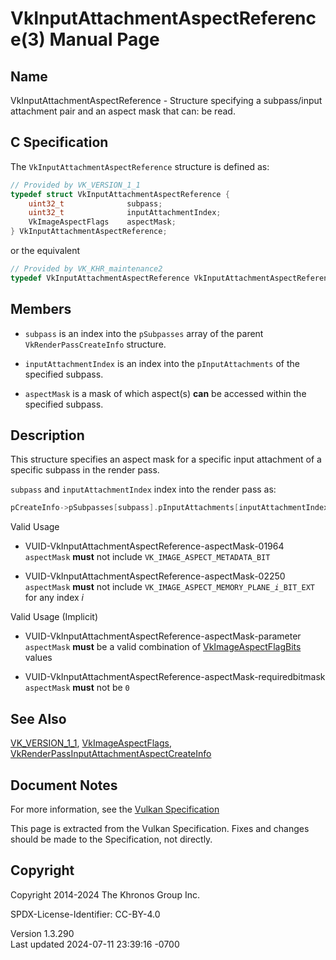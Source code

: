 # VkInputAttachmentAspectReference(3) Manual Page

## Name

VkInputAttachmentAspectReference - Structure specifying a subpass/input
attachment pair and an aspect mask that can: be read.



## <a href="#_c_specification" class="anchor"></a>C Specification

The `VkInputAttachmentAspectReference` structure is defined as:

``` c
// Provided by VK_VERSION_1_1
typedef struct VkInputAttachmentAspectReference {
    uint32_t              subpass;
    uint32_t              inputAttachmentIndex;
    VkImageAspectFlags    aspectMask;
} VkInputAttachmentAspectReference;
```

or the equivalent

``` c
// Provided by VK_KHR_maintenance2
typedef VkInputAttachmentAspectReference VkInputAttachmentAspectReferenceKHR;
```

## <a href="#_members" class="anchor"></a>Members

- `subpass` is an index into the `pSubpasses` array of the parent
  `VkRenderPassCreateInfo` structure.

- `inputAttachmentIndex` is an index into the `pInputAttachments` of the
  specified subpass.

- `aspectMask` is a mask of which aspect(s) **can** be accessed within
  the specified subpass.

## <a href="#_description" class="anchor"></a>Description

This structure specifies an aspect mask for a specific input attachment
of a specific subpass in the render pass.

`subpass` and `inputAttachmentIndex` index into the render pass as:

``` c
pCreateInfo->pSubpasses[subpass].pInputAttachments[inputAttachmentIndex]
```

Valid Usage

- <a href="#VUID-VkInputAttachmentAspectReference-aspectMask-01964"
  id="VUID-VkInputAttachmentAspectReference-aspectMask-01964"></a>
  VUID-VkInputAttachmentAspectReference-aspectMask-01964  
  `aspectMask` **must** not include `VK_IMAGE_ASPECT_METADATA_BIT`

- <a href="#VUID-VkInputAttachmentAspectReference-aspectMask-02250"
  id="VUID-VkInputAttachmentAspectReference-aspectMask-02250"></a>
  VUID-VkInputAttachmentAspectReference-aspectMask-02250  
  `aspectMask` **must** not include
  `VK_IMAGE_ASPECT_MEMORY_PLANE`*`_i_`*`BIT_EXT` for any index *i*

Valid Usage (Implicit)

- <a href="#VUID-VkInputAttachmentAspectReference-aspectMask-parameter"
  id="VUID-VkInputAttachmentAspectReference-aspectMask-parameter"></a>
  VUID-VkInputAttachmentAspectReference-aspectMask-parameter  
  `aspectMask` **must** be a valid combination of
  [VkImageAspectFlagBits](https://registry.khronos.org/vulkan/specs/1.3-extensions/man/html/VkImageAspectFlagBits.html) values

- <a
  href="#VUID-VkInputAttachmentAspectReference-aspectMask-requiredbitmask"
  id="VUID-VkInputAttachmentAspectReference-aspectMask-requiredbitmask"></a>
  VUID-VkInputAttachmentAspectReference-aspectMask-requiredbitmask  
  `aspectMask` **must** not be `0`

## <a href="#_see_also" class="anchor"></a>See Also

[VK_VERSION_1_1](https://registry.khronos.org/vulkan/specs/1.3-extensions/man/html/VK_VERSION_1_1.html),
[VkImageAspectFlags](https://registry.khronos.org/vulkan/specs/1.3-extensions/man/html/VkImageAspectFlags.html),
[VkRenderPassInputAttachmentAspectCreateInfo](https://registry.khronos.org/vulkan/specs/1.3-extensions/man/html/VkRenderPassInputAttachmentAspectCreateInfo.html)

## <a href="#_document_notes" class="anchor"></a>Document Notes

For more information, see the <a
href="https://registry.khronos.org/vulkan/specs/1.3-extensions/html/vkspec.html#VkInputAttachmentAspectReference"
target="_blank" rel="noopener">Vulkan Specification</a>

This page is extracted from the Vulkan Specification. Fixes and changes
should be made to the Specification, not directly.

## <a href="#_copyright" class="anchor"></a>Copyright

Copyright 2014-2024 The Khronos Group Inc.

SPDX-License-Identifier: CC-BY-4.0

Version 1.3.290  
Last updated 2024-07-11 23:39:16 -0700
